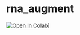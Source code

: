 # rna_augment

[![Open In Colab](https://colab.research.google.com/assets/colab-badge.svg)](https://github.com/imsb-uke/rna_augment/blob/master/example.ipynb)]
